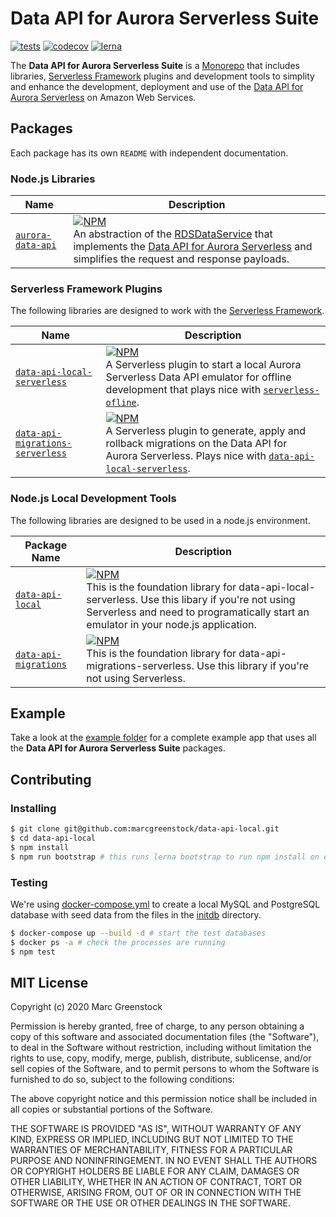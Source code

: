 # Data API for Aurora Serverless Suite

[![tests](https://github.com/marcgreenstock/data-api-suite/workflows/master/badge.svg)](https://github.com/marcgreenstock/data-api-suite/actions) [![codecov](https://codecov.io/gh/marcgreenstock/data-api-suite/branch/master/graph/badge.svg)](https://codecov.io/gh/marcgreenstock/data-api-suite)
 [![lerna](https://img.shields.io/badge/maintained%20with-lerna-cc00ff.svg)](https://lerna.js.org/)

The **Data API for Aurora Serverless Suite** is a [Monorepo](https://en.wikipedia.org/wiki/Monorepo) that includes libraries, [Serverless Framework](https://serverless.com/) plugins and development tools to simplity and enhance the development, deployment and use of the [Data API for Aurora Serverless](https://aws.amazon.com/blogs/aws/new-data-api-for-amazon-aurora-serverless/) on Amazon Web Services.

## Packages

Each package has its own `README` with independent documentation.

### Node.js Libraries

| Name | Description |
| ---- | ----------- |
| [`aurora-data-api`](packages/aurora-data-api) | [![NPM](https://img.shields.io/npm/v/aurora-data-api.svg)](https://www.npmjs.com/package/aurora-data-api)<br />An abstraction of the [RDSDataService](https://docs.aws.amazon.com/AWSJavaScriptSDK/latest/AWS/RDSDataService.html) that implements the [Data API for Aurora Serverless](https://docs.aws.amazon.com/AmazonRDS/latest/AuroraUserGuide/data-api.html) and simplifies the request and response payloads. |

### Serverless Framework Plugins

The following libraries are designed to work with the [Serverless Framework](https://serverless.com/).

| Name                                                         | Description                                                  |
| ------------------------------------------------------------ | ------------------------------------------------------------ |
| [`data-api-local-serverless`](packages/data-api-local-serverless) | [![NPM](https://img.shields.io/npm/v/data-api-local-serverless.svg)](https://www.npmjs.com/package/data-api-local-serverless)<br />A Serverless plugin to start a local Aurora Serverless Data API emulator for offline development that plays nice with [`serverless-ofline`](https://github.com/dherault/serverless-offline). |
| [`data-api-migrations-serverless`](packages/data-api-migrations-serverless) | [![NPM](https://img.shields.io/npm/v/data-api-migrations-serverless.svg)](https://www.npmjs.com/package/data-api-migrations-serverless)<br />A Serverless plugin to generate, apply and rollback migrations on the Data API for Aurora Serverless. Plays nice with [`data-api-local-serverless`](packages/data-api-local-serverless). |

### Node.js Local Development Tools

The following libraries are designed to be used in a node.js environment.

| Package Name | Description |
| ---- | ----------- |
| [`data-api-local`](packages/data-api-local)| [![NPM](https://img.shields.io/npm/v/data-api-local.svg)](https://www.npmjs.com/package/data-api-local)<br />This is the foundation library for data-api-local-serverless. Use this libary if you're not using Serverless and need to programatically start an emulator in your node.js application. |
| [`data-api-migrations`](packages/data-api-migrations) | [![NPM](https://img.shields.io/npm/v/data-api-migrations.svg)](https://www.npmjs.com/package/data-api-migrations)<br />This is the foundation library for data-api-migrations-serverless. Use this library if you're not using Serverless. |

## Example

Take a look at the [example folder](https://github.com/marcgreenstock/data-api-suite/tree/master/example) for a complete example app that uses all the **Data API for Aurora Serverless Suite** packages.

## Contributing

### Installing

```sh
$ git clone git@github.com:marcgreenstock/data-api-local.git
$ cd data-api-local
$ npm install
$ npm run bootstrap # this runs lerna bootstrap to run npm install on each package and npm link the packages together.
```

### Testing

We're using [docker-compose.yml](docker-compose.yml) to create a local MySQL and PostgreSQL database with seed data from the files in the [initdb](initdb) directory.

```sh
$ docker-compose up --build -d # start the test databases
$ docker ps -a # check the processes are running
$ npm test
```

## MIT License

Copyright (c) 2020 Marc Greenstock

Permission is hereby granted, free of charge, to any person obtaining a copy
of this software and associated documentation files (the "Software"), to deal
in the Software without restriction, including without limitation the rights
to use, copy, modify, merge, publish, distribute, sublicense, and/or sell
copies of the Software, and to permit persons to whom the Software is
furnished to do so, subject to the following conditions:

The above copyright notice and this permission notice shall be included in all
copies or substantial portions of the Software.

THE SOFTWARE IS PROVIDED "AS IS", WITHOUT WARRANTY OF ANY KIND, EXPRESS OR
IMPLIED, INCLUDING BUT NOT LIMITED TO THE WARRANTIES OF MERCHANTABILITY,
FITNESS FOR A PARTICULAR PURPOSE AND NONINFRINGEMENT. IN NO EVENT SHALL THE
AUTHORS OR COPYRIGHT HOLDERS BE LIABLE FOR ANY CLAIM, DAMAGES OR OTHER
LIABILITY, WHETHER IN AN ACTION OF CONTRACT, TORT OR OTHERWISE, ARISING FROM,
OUT OF OR IN CONNECTION WITH THE SOFTWARE OR THE USE OR OTHER DEALINGS IN THE
SOFTWARE.
